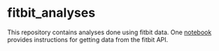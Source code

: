 # fitbit_analyses

This repository contains analyses done using fitbit data. One [notebook](https://github.com/andymartens/fitbit_analyses/blob/master/Get%20Fitbit%20data%20from%20API.ipynb) provides instructions for getting data from the fitbit API.
